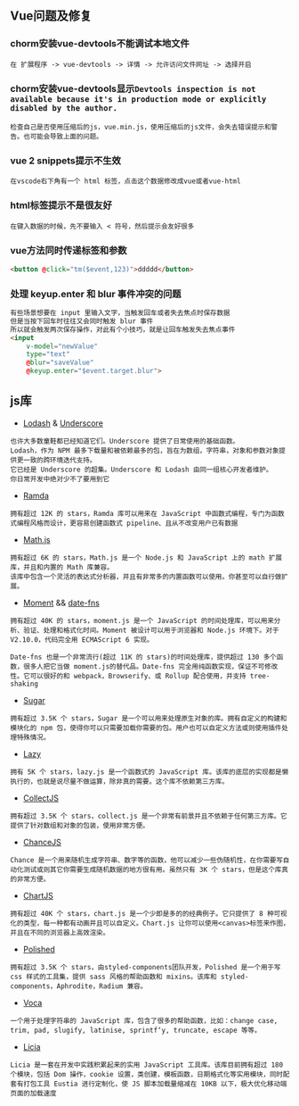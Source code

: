 ## Vue问题及修复

### chorm安装vue-devtools不能调试本地文件

```text
在 扩展程序 -> vue-devtools -> 详情 -> 允许访问文件网址 -> 选择开启
```

### chorm安装vue-devtools显示`Devtools inspection is not available because it's in production mode or explicitly disabled by the author.`

```text
检查自己是否使用压缩后的js，vue.min.js，使用压缩后的js文件，会失去错误提示和警告。也可能会导致上面的问题。
```

### vue 2 snippets提示不生效

```text
在vscode右下角有一个 html 标签，点击这个数据修改成vue或者vue-html
```

### html标签提示不是很友好

```text
在键入数据的时候，先不要输入 < 符号，然后提示会友好很多
```


### vue方法同时传递标签和参数

```html
<button @click="tm($event,123)">ddddd</button>
```

### 处理 keyup.enter 和 blur 事件冲突的问题

```html
有些场景想要在 input 里输入文字，当触发回车或者失去焦点时保存数据
但是当按下回车时往往又会同时触发 blur 事件
所以就会触发两次保存操作，对此有个小技巧，就是让回车触发失去焦点事件
<input 
	v-model="newValue"
	type="text"
	@blur="saveValue"
	@keyup.enter="$event.target.blur">
```

## js库

*  [Lodash](https://github.com/lodash/lodash) & [Underscore](https://github.com/jashkenas/underscore)

```text
也许大多数童鞋都已经知道它们。Underscore 提供了日常使用的基础函数。
Lodash，作为 NPM 最多下载量和被依赖最多的包，旨在为数组，字符串，对象和参数对象提供更一致的跨环境迭代支持。
它已经是 Underscore 的超集。Underscore 和 Lodash 由同一组核心开发者维护。
你日常开发中绝对少不了要用到它
```


* [Ramda](https://github.com/ramda/ramda)

```text
拥有超过 12K 的 stars，Ramda 库可以用来在 JavaScript 中函数式编程，专门为函数式编程风格而设计，更容易创建函数式 pipeline、且从不改变用户已有数据
```


* [Math.js](https://github.com/josdejong/mathjs)

```text
拥有超过 6K 的 stars，Math.js 是一个 Node.js 和 JavaScript 上的 math 扩展库，并且和内置的 Math 库兼容。
该库中包含一个灵活的表达式分析器，并且有非常多的内置函数可以使用。你甚至可以自行做扩展。
```


* [Moment](https://github.com/moment/moment/) && [date-fns](https://github.com/date-fns/date-fns)

```text
拥有超过 40K 的 stars，moment.js 是一个 JavaScript 的时间处理库，可以用来分析、验证、处理和格式化时间。Moment 被设计可以用于浏览器和 Node.js 环境下。对于 V2.10.0，代码完全用 ECMAScript 6 实现。

Date-fns 也是一个非常流行(超过 11K 的 stars)的时间处理库，提供超过 130 多个函数，很多人把它当做 moment.js的替代品。Date-fns 完全用纯函数实现，保证不可修改性。它可以很好的和 webpack，Browserify、或 Rollup 配合使用，并支持 tree-shaking
```

* [Sugar](https://github.com/andrewplummer/Sugar)

```text
拥有超过 3.5K 个 stars，Sugar 是一个可以用来处理原生对象的库。拥有自定义的构建和模块化的 npm 包，使得你可以只需要加载你需要的包。用户也可以自定义方法或则使用插件处理特殊情况。
```

* [Lazy](https://github.com/dtao/lazy.js)

```text
拥有 5K 个 stars，lazy.js 是一个函数式的 JavaScript 库。该库的底层的实现都是懒执行的，也就是说尽量不做运算，除非真的需要。这个库不依赖第三方库。
```

* [CollectJS](https://github.com/ecrmnn/collect.js/)

```text
拥有超过 3.5K 个 stars，collect.js 是一个非常有前景并且不依赖于任何第三方库。它提供了针对数组和对象的包装，使用非常方便。
```

* [ChanceJS](https://github.com/chancejs/chancejs)

```text
Chance 是一个用来随机生成字符串、数字等的函数，他可以减少一些伪随机性，在你需要写自动化测试或则其它你需要生成随机数据的地方很有用。虽然只有 3K 个 stars，但是这个库真的非常方便。
```

* [ChartJS](https://github.com/chartjs/Chart.js)

```text
拥有超过 40K 个 stars，chart.js 是一个少即是多的的经典例子。它只提供了 8 种可视化的类型，每一种都有动画并且可以自定义。Chart.js 让你可以使用<canvas>标签来作图，并且在不同的浏览器上高效渲染。
```

* [Polished](https://github.com/styled-components/polished)

```text
拥有超过 3.5K 个 stars，由styled-components团队开发，Polished 是一个用于写 css 样式的工具集，提供 sass 风格的帮助函数和 mixins。该库和 styled-components，Aphrodite，Radium 兼容。
```

* [Voca](https://github.com/panzerdp/voca)

```text
一个用于处理字符串的 JavaScript 库，包含了很多的帮助函数，比如：change case, trim, pad, slugify, latinise, sprintf‘y, truncate, escape 等等。
```

* [Licia](https://github.com/liriliri/licia)

```text
Licia 是一套在开发中实践积累起来的实用 JavaScript 工具库。该库目前拥有超过 180 个模块，包括 Dom 操作，cookie 设置，类创建，模板函数，日期格式化等实用模块，同时配套有打包工具 Eustia 进行定制化，使 JS 脚本加载量缩减在 10KB 以下，极大优化移动端页面的加载速度
```





